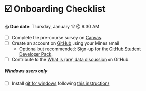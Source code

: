 # ☑️ Onboarding Checklist

📥 **Due date**: Thursday, January 12 @ 9:30 AM

- [ ] Complete the pre-course survey on [Canvas](https://elearning.mines.edu/courses/47620/quizzes/66767).  
- [ ] Create an account on  [GitHub](https://github.com/) using your Mines email
	- Optional but recommended: Sign-up for the [GitHub Student Developer Pack](https://education.github.com/pack).
- [ ] Contribute to the [What is (are) data discussion](https://github.com/orgs/GPGN-268/discussions) on GitHub.

##### Windows users only
- [ ] Install [git for windows](https://gitforwindows.org/) following [this instructions](https://github.com/GPGN-268/GPGN268-CORE/blob/main/docs/git-windows-installer.pdf)
